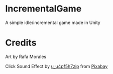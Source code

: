 # IncrementalGame
A simple idle/incremental game made in Unity

# Credits
Art by Rafa Morales

Click Sound Effect by <a href="https://pixabay.com/users/u_u4pf5h7zip-50459877/?utm_source=link-attribution&utm_medium=referral&utm_campaign=music&utm_content=345983">u_u4pf5h7zip</a> from <a href="https://pixabay.com/sound-effects//?utm_source=link-attribution&utm_medium=referral&utm_campaign=music&utm_content=345983">Pixabay</a>

